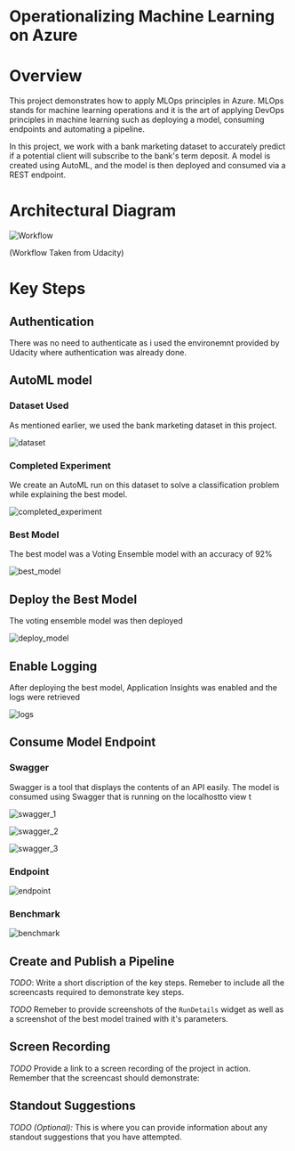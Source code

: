 # Operationalizing Machine Learning on Azure

# Overview

This project demonstrates how to apply MLOps principles in Azure. MLOps stands for machine learning operations and it is the art of applying DevOps principles in machine learning such as deploying a model, consuming endpoints and automating a pipeline.

In this project, we work with a bank marketing dataset to accurately predict if a potential client will subscribe to the bank's term deposit. A model is created using AutoML, and the model is then deployed and consumed via a REST endpoint.

# Architectural Diagram

![Workflow](https://github.com/adhamalhossary/operationalizing-ml-on-azure/blob/main/screenshots/workflow.png)

(Workflow Taken from Udacity)

# Key Steps

## Authentication

There was no need to authenticate as i used the environemnt provided by Udacity where authentication was already done.

## AutoML model

### Dataset Used

As mentioned earlier, we used the bank marketing dataset in this project.

![dataset](https://github.com/adhamalhossary/operationalizing-ml-on-azure/blob/main/screenshots/dataset.png)

### Completed Experiment

We create an AutoML run on this dataset to solve a classification problem while explaining the best model.

![completed_experiment](https://github.com/adhamalhossary/operationalizing-ml-on-azure/blob/main/screenshots/automl_complete.png)

### Best Model

The best model was a Voting Ensemble model with an accuracy of 92%

![best_model](https://github.com/adhamalhossary/operationalizing-ml-on-azure/blob/main/screenshots/best_model.png)

## Deploy the Best Model

The voting ensemble model was then deployed

![deploy_model](https://github.com/adhamalhossary/operationalizing-ml-on-azure/blob/main/screenshots/deploy_model.png)

## Enable Logging

After deploying the best model, Application Insights was enabled and the logs were retrieved

![logs](https://github.com/adhamalhossary/operationalizing-ml-on-azure/blob/main/screenshots/logs.png)

## Consume Model Endpoint

### Swagger

Swagger is a tool that displays the contents of an API easily. The model is consumed using Swagger that is running on the localhostto view t

![swagger_1](https://github.com/adhamalhossary/operationalizing-ml-on-azure/blob/main/screenshots/swagger_1.png)

![swagger_2](https://github.com/adhamalhossary/operationalizing-ml-on-azure/blob/main/screenshots/swagger_2.png)

![swagger_3](https://github.com/adhamalhossary/operationalizing-ml-on-azure/blob/main/screenshots/swagger_3.png)

### Endpoint

![endpoint](https://github.com/adhamalhossary/operationalizing-ml-on-azure/blob/main/screenshots/endpoint.png)

### Benchmark

![benchmark](https://github.com/adhamalhossary/operationalizing-ml-on-azure/blob/main/screenshots/benchmark.png)

## Create and Publish a Pipeline



*TODO*: Write a short discription of the key steps. Remeber to include all the screencasts required to demonstrate key steps. 

*TODO* Remeber to provide screenshots of the `RunDetails` widget as well as a screenshot of the best model trained with it's parameters.

## Screen Recording
*TODO* Provide a link to a screen recording of the project in action. Remember that the screencast should demonstrate:

## Standout Suggestions
*TODO (Optional):* This is where you can provide information about any standout suggestions that you have attempted.
